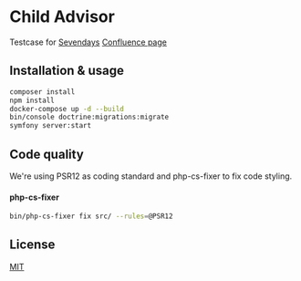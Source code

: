 # Child Advisor

Testcase for [Sevendays](https://www.sevendays.be/en)
[Confluence page](https://confluence.external-share.com/content/00766d82-72d8-467d-92cd-e6dcc903061e)

## Installation & usage

```bash
composer install
npm install
docker-compose up -d --build
bin/console doctrine:migrations:migrate
symfony server:start
````

## Code quality

We're using PSR12 as coding standard and php-cs-fixer to fix code styling.

#### php-cs-fixer

```bash
bin/php-cs-fixer fix src/ --rules=@PSR12
```

## License

[MIT](https://choosealicense.com/licenses/mit/)
